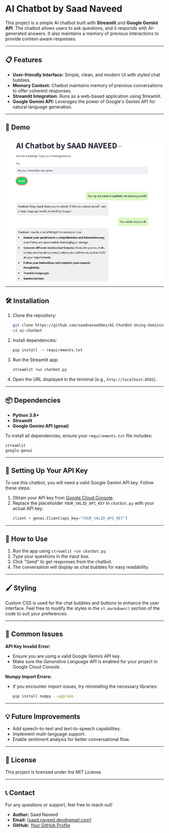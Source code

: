 

# AI Chatbot by Saad Naveed  

This project is a simple AI chatbot built with **Streamlit** and **Google Gemini API**. The chatbot allows users to ask questions, and it responds with AI-generated answers. It also maintains a memory of previous interactions to provide context-aware responses.

---

## 📋 Features  

- **User-friendly Interface:** Simple, clean, and modern UI with styled chat bubbles.  
- **Memory Context:** Chatbot maintains memory of previous conversations to offer coherent responses.  
- **Streamlit Integration:** Runs as a web-based application using Streamlit.  
- **Google Gemini API:** Leverages the power of Google's Gemini API for natural language generation.  

---

## 🚀 Demo  

 ![Chatbot Screenshot](./chat.png)

---

## 🛠️ Installation  

1. Clone the repository:  
   ```bash  
   git clone https://github.com/saadnaveeddev/AI-ChatBot-Using-Geminin-API
   cd ai-chatbot  
   ```  

2. Install dependencies:  
   ```bash  
   pip install -r requirements.txt  
   ```  

3. Run the Streamlit app:  
   ```bash  
   streamlit run chatbot.py  
   ```  

4. Open the URL displayed in the terminal (e.g., `http://localhost:8501`).  

---

## 📦 Dependencies  

- **Python 3.8+**  
- **Streamlit**  
- **Google Gemini API (genai)**  

To install all dependencies, ensure your `requirements.txt` file includes:  
```text  
streamlit  
google-genai  
```  

---

## 🔑 Setting Up Your API Key  

To use this chatbot, you will need a valid Google Gemini API key. Follow these steps:  

1. Obtain your API key from [Google Cloud Console](https://console.cloud.google.com/).  
2. Replace the placeholder `YOUR_VALID_API_KEY` in `chatbot.py` with your actual API key:  
   ```python  
   client = genai.Client(api_key="YOUR_VALID_API_KEY")  
   ```  

---

## 📖 How to Use  

1. Run the app using `streamlit run chatbot.py`.  
2. Type your questions in the input box.  
3. Click "Send" to get responses from the chatbot.  
4. The conversation will display as chat bubbles for easy readability.  

---

## 🖌️ Styling  

Custom CSS is used for the chat bubbles and buttons to enhance the user interface. Feel free to modify the styles in the `st.markdown()` section of the code to suit your preferences.  

---

## 🛑 Common Issues  

**API Key Invalid Error:**  
- Ensure you are using a valid Google Gemini API key.  
- Make sure the *Generative Language API* is enabled for your project in Google Cloud Console.  

**Numpy Import Errors:**  
- If you encounter import issues, try reinstalling the necessary libraries:  
  ```bash  
  pip install numpy --upgrade  
  ```  

---

## 💡 Future Improvements  

- Add speech-to-text and text-to-speech capabilities.  
- Implement multi-language support.  
- Enable sentiment analysis for better conversational flow.  

---

## 📄 License  

This project is licensed under the MIT License.  

---

## 📞 Contact  

For any questions or support, feel free to reach out!  

- **Author:** Saad Naveed  
- **Email:** [saad.naveed.dev@gmail.com]  
- **GitHub:** [Your GitHub Profile](https://github.com/saadnaveeddev)  


